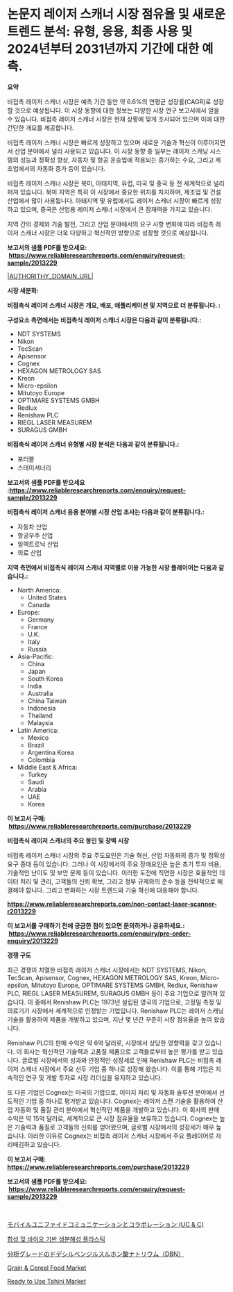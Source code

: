 <p><h1>논문지 레이저 스캐너 시장 점유율 및 새로운 트렌드 분석: 유형, 응용, 최종 사용 및 2024년부터 2031년까지 기간에 대한 예측.</h1></p><p><strong>요약</strong></p>
<p><p>비접촉 레이저 스캐너 시장은 예측 기간 동안 약 6.6%의 연평균 성장률(CAGR)로 성장할 것으로 예상됩니다. 이 시장 동향에 대한 정보는 다양한 시장 연구 보고서에서 얻을 수 있습니다. 비접촉 레이저 스캐너 시장은 현재 상황에 맞게 조사되어 있으며 이에 대한 간단한 개요를 제공합니다.</p><p>비접촉 레이저 스캐너 시장은 빠르게 성장하고 있으며 새로운 기술과 혁신이 이루어지면서 산업 분야에서 널리 사용되고 있습니다. 이 시장 동향 중 일부는 레이저 스캐닝 시스템의 성능과 정확성 향상, 자동차 및 항공 운송업에 적용되는 증가하는 수요, 그리고 제조업에서의 자동화 증가 등이 있습니다.</p><p>비접촉 레이저 스캐너 시장은 북미, 아태지역, 유럽, 미국 및 중국 등 전 세계적으로 널리 퍼져 있습니다. 북미 지역은 특히 이 시장에서 중요한 위치를 차지하며, 제조업 및 건설 산업에서 많이 사용됩니다. 아태지역 및 유럽에서도 레이저 스캐너 시장이 빠르게 성장하고 있으며, 중국은 산업용 레이저 스캐너 시장에서 큰 잠재력을 가지고 있습니다.</p><p>지역 간의 경제와 기술 발전, 그리고 산업 분야에서의 요구 사항 변화에 따라 비접촉 레이저 스캐너 시장은 더욱 다양하고 혁신적인 방향으로 성장할 것으로 예상됩니다.</p></p>
<p><strong>보고서의 샘플 PDF를 받으세요: &nbsp;<a href="https://www.reliableresearchreports.com/enquiry/request-sample/2013229">https://www.reliableresearchreports.com/enquiry/request-sample/2013229</a></strong></p>
<p><a href="|AUTHORITHY_DOMAIN_URL|">|AUTHORITHY_DOMAIN_URL|</a></p>
<p><strong>시장 세분화:</strong></p>
<p><strong> 비접촉식 레이저 스캐너 시장은 개요, 배포, 애플리케이션 및 지역으로 더 분류됩니다. :</strong></p>
<p><strong>구성요소 측면에서는 비접촉식 레이저 스캐너 시장은 다음과 같이 분류됩니다.:</strong></p>
<p><ul><li>NDT SYSTEMS</li><li>Nikon</li><li>TecScan</li><li>Apisensor</li><li>Cognex</li><li>HEXAGON METROLOGY SAS</li><li>Kreon</li><li>Micro-epsilon</li><li>Mitutoyo Europe</li><li>OPTIMARE SYSTEMS GMBH</li><li>Redlux</li><li>Renishaw PLC</li><li>RIEGL LASER MEASUREM</li><li>SURAGUS GMBH</li></ul></p>
<p><strong> 비접촉식 레이저 스캐너 유형별 시장 분석은 다음과 같이 분류됩니다.:</strong></p>
<p><ul><li>포터블</li><li>스테이셔너리</li></ul></p>
<p><strong>보고서의 샘플 PDF를 받으세요 :<a href="https://www.reliableresearchreports.com/enquiry/request-sample/2013229">https://www.reliableresearchreports.com/enquiry/request-sample/2013229</a></strong></p>
<p><strong> 비접촉식 레이저 스캐너 응용 분야별 시장 산업 조사는 다음과 같이 분류됩니다.:</strong></p>
<p><ul><li>자동차 산업</li><li>항공우주 산업</li><li>일렉트로닉 산업</li><li>의료 산업</li></ul></p>
<p><strong>지역 측면에서 비접촉식 레이저 스캐너 지역별로 이용 가능한 시장 플레이어는 다음과 같습니다.:</strong></p>
<p><ul>
    <li>
        North America:
        <ul>
            <li>United States</li>
            <li>Canada</li>
        </ul>
    </li>
    <li>
        Europe:
        <ul>
            <li>Germany</li>
            <li>France</li>
            <li>U.K.</li>
            <li>Italy</li>
            <li>Russia</li>
        </ul>
    </li>
    <li>
        Asia-Pacific:
        <ul>
            <li>China</li>
            <li>Japan</li>
            <li>South Korea</li>
            <li>India</li>
            <li>Australia</li>
            <li>China Taiwan</li>
            <li>Indonesia</li>
            <li>Thailand</li>
            <li>Malaysia</li>
        </ul>
    </li>
    <li>
        Latin America:
        <ul>
            <li>Mexico</li>
            <li>Brazil</li>
            <li>Argentina Korea</li>
            <li>Colombia</li>
        </ul>
    </li>
    <li>
        Middle East & Africa:
        <ul>
            <li>Turkey</li>
            <li>Saudi</li>
            <li>Arabia</li>
            <li>UAE</li>
            <li>Korea</li>
        </ul>
    </li>
    </ul></p>
<p><strong>이 보고서 구매: &nbsp;<a href="https://www.reliableresearchreports.com/purchase/2013229">https://www.reliableresearchreports.com/purchase/2013229</a></strong></p>
<p><strong>비접촉식 레이저 스캐너의 주요 동인 및 장벽 시장</strong></p>
<p><p>비접촉 레이저 스캐너 시장의 주요 주도요인은 기술 혁신, 산업 자동화의 증가 및 정확성 요구 증대 등이 있습니다. 그러나 이 시장에서의 주요 장애요인은 높은 초기 투자 비용, 기술적인 난이도 및 보안 문제 등이 있습니다. 이러한 도전에 직면한 시장은 효율적인 데이터 처리 및 관리, 고객들의 신뢰 확보, 그리고 정부 규제와의 준수 등을 전략적으로 해결해야 합니다. 그리고 변화하는 시장 트렌드와 기술 혁신에 대응해야 합니다.</p></p>
<p><strong><a href="https://www.reliableresearchreports.com/non-contact-laser-scanner-r2013229">https://www.reliableresearchreports.com/non-contact-laser-scanner-r2013229</a></strong></p>
<p><strong>이 보고서를 구매하기 전에 궁금한 점이 있으면 문의하거나 공유하세요.: &nbsp;<a href="https://www.reliableresearchreports.com/enquiry/pre-order-enquiry/2013229">https://www.reliableresearchreports.com/enquiry/pre-order-enquiry/2013229</a></strong></p>
<p><strong>경쟁 구도</strong></p>
<p><p>최근 경쟁이 치열한 비접촉 레이저 스캐너 시장에서는 NDT SYSTEMS, Nikon, TecScan, Apisensor, Cognex, HEXAGON METROLOGY SAS, Kreon, Micro-epsilon, Mitutoyo Europe, OPTIMARE SYSTEMS GMBH, Redlux, Renishaw PLC, RIEGL LASER MEASUREM, SURAGUS GMBH 등이 주요 기업으로 알려져 있습니다. 이 중에서 Renishaw PLC는 1973년 설립된 영국의 기업으로, 고정밀 측정 및 의료기기 시장에서 세계적으로 인정받는 기업입니다. Renishaw PLC는 레이저 스캐닝 기술을 활용하여 제품을 개발하고 있으며, 지난 몇 년간 꾸준히 시장 점유율을 높여 왔습니다.</p><p>Renishaw PLC의 판매 수익은 약 6억 달러로, 시장에서 상당한 영향력을 갖고 있습니다. 이 회사는 혁신적인 기술력과 고품질 제품으로 고객들로부터 높은 평가를 받고 있습니다. 글로벌 시장에서의 성과와 안정적인 성장세로 인해 Renishaw PLC는 비접촉 레이저 스캐너 시장에서 주요 선두 기업 중 하나로 성장해 왔습니다. 이를 통해 기업은 지속적인 연구 및 개발 투자로 시장 리더십을 유지하고 있습니다.</p><p>또 다른 기업인 Cognex는 미국의 기업으로, 이미지 처리 및 자동화 솔루션 분야에서 선도적인 기업 중 하나로 평가받고 있습니다. Cognex는 레이저 스캔 기술을 활용하여 산업 자동화 및 품질 관리 분야에서 혁신적인 제품을 개발하고 있습니다. 이 회사의 판매 수익은 약 15억 달러로, 세계적으로 큰 시장 점유율을 보유하고 있습니다. Cognex는 높은 기술력과 품질로 고객들의 신뢰를 얻어왔으며, 글로벌 시장에서의 성장세가 매우 높습니다. 이러한 이유로 Cognex는 비접촉 레이저 스캐너 시장에서 주요 플레이어로 자리매김하고 있습니다.</p></p>
<p><strong>이 보고서 구매: &nbsp; <a href="https://www.reliableresearchreports.com/purchase/2013229">https://www.reliableresearchreports.com/purchase/2013229</a></strong></p>
<p><strong>보고서의 샘플 PDF를 받으세요: &nbsp;<a href="https://www.reliableresearchreports.com/enquiry/request-sample/2013229">https://www.reliableresearchreports.com/enquiry/request-sample/2013229</a></strong><strong></strong></p>
<p>&nbsp;</p>
<p><p><a href="https://github.com/CloydAbbott2023/Market-Research-Report-List-2/blob/main/2819710117824.md">モバイルユニファイドコミュニケーションとコラボレーション (UC & C)</a></p><p><a href="https://medium.com/@ornellwebst/%EA%B8%80%EB%A1%9C%EB%B2%8C-%ED%95%A9%EC%84%B1-%EB%B0%8F-%EC%83%9D%EB%AC%BC-%EA%B8%B0%EB%B0%98-%EC%83%9D%EB%B6%84%ED%95%B4%EC%84%B1-%ED%94%8C%EB%9D%BC%EC%8A%A4%ED%8B%B1-%EC%8B%9C%EC%9E%A5-%EA%B7%9C%EB%AA%A8-%EB%B0%8F-%EC%A0%90%EC%9C%A0%EC%9C%A8-%EB%B6%84%EC%84%9D-%EC%A0%9C%ED%92%88-%EC%9C%A0%ED%98%95%EB%B3%84-%EC%A0%81%EC%9A%A9-%EB%B6%84%EC%95%BC%EB%B3%84-%EC%A7%80%EC%97%AD%EB%B3%84-%EC%98%88%EC%B8%A1-2024-2031-489094e35d5d">합성 및 바이오 기반 생분해성 플라스틱</a></p><p><a href="https://medium.com/@ridleydamion/%E8%A7%A3%E6%9E%90%E3%82%B0%E3%83%AC%E3%83%BC%E3%83%89%E3%82%BD%E3%83%BC%E3%83%89%E3%83%87%E3%82%B7%E3%83%AB%E3%83%99%E3%83%B3%E3%82%B8%E3%83%AB%E3%82%B9%E3%83%AB%E3%83%9B%E3%83%B3%E9%85%B8%E3%83%8A%E3%83%88%E3%83%AA%E3%82%A6%E3%83%A0-dbn-%E3%81%AE%E5%B8%82%E5%A0%B4%E3%82%B7%E3%82%A7%E3%82%A2%E3%81%A8%E5%B8%82%E5%A0%B4%E5%88%86%E6%9E%90-%E6%88%90%E9%95%B7%E3%83%88%E3%83%AC%E3%83%B3%E3%83%89%E3%81%8A%E3%82%88%E3%81%B3%E6%9C%9F%E9%96%93-2024%E5%B9%B4%E3%81%8B%E3%82%892031%E5%B9%B4-%E3%81%AE%E4%BA%88%E6%B8%AC-477cc7f5ef0b">分析グレードのドデシルベンジルスルホン酸ナトリウム（DBN）</a></p><p><a href="https://issuu.com/reportprime-2/docs/grain-cereal-food-market-size-2030.pptx">Grain & Cereal Food Market</a></p><p><a href="https://issuu.com/reportprime-2/docs/ready-to-use-tahini-market-size-2030.pptx">Ready to Use Tahini Market</a></p></p>
